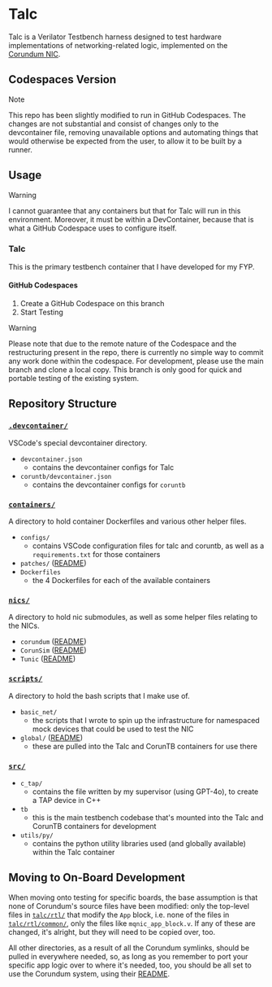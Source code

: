 # Talc

Talc is a Verilator Testbench harness designed to test hardware implementations of networking-related logic, implemented on the [Corundum NIC](https://github.com/corundum/corundum).

## Codespaces Version

>[!NOTE]
>This repo has been slightly modified to run in GitHub Codespaces. The changes are not substantial and consist of changes only to the devcontainer file, removing unavailable options and automating things that would otherwise be expected from the user, to allow it to be built by a runner.

## Usage

>[!WARNING]
>I cannot guarantee that any containers but that for Talc will run in this environment. Moreover, it must be within a DevContainer, because that is what a GitHub Codespace uses to configure itself.

### Talc

This is the primary testbench container that I have developed for my FYP.

#### GitHub Codespaces

1. Create a GitHub Codespace on this branch
2. Start Testing

>[!WARNING]
>Please note that due to the remote nature of the Codespace and the restructuring present in the repo, there is currently no simple way to commit any work done within the codespace. For development, please use the main branch and clone a local copy. This branch is only good for quick and portable testing of the existing system.

## Repository Structure

### [`.devcontainer/`](./.devcontainer/)

VSCode's special devcontainer directory.

- `devcontainer.json`
  - contains the devcontainer configs for Talc
- `coruntb/devcontainer.json`
  - contains the devcontainer configs for `coruntb`

### [`containers/`](./containers/)

A directory to hold container Dockerfiles and various other helper files.

- `configs/`
  - contains VSCode configuration files for talc and coruntb, as well as a `requirements.txt` for those containers
- `patches/` ([README](./containers/patches/README.md))
- `Dockerfiles`
  - the 4 Dockerfiles for each of the available containers

### [`nics/`](./nics/)

A directory to hold nic submodules, as well as some helper files relating to the NICs.

- `corundum` ([README](./nics/corundum/README.md))
- `CorunSim` ([README](./nics/corunsim/README.md))
- `Tunic` ([README](./nics/tunic/README.md))

### [`scripts/`](./scripts/)

A directory to hold the bash scripts that I make use of.

- `basic_net/`
  - the scripts that I wrote to spin up the infrastructure for namespaced mock devices that could be used to test the NIC
- `global/` ([README](./scripts/global/README.md))
  - these are pulled into the Talc and CorunTB containers for use there

### [`src/`](./src/)

- `c_tap/`
  - contains the file written by my supervisor (using GPT-4o), to create a TAP device in C++
- `tb`
  - this is the main testbench codebase that's mounted into the Talc and CorunTB containers for development
- `utils/py/`
  - contains the python utility libraries used (and globally available) within the Talc container

## Moving to On-Board Development

When moving onto testing for specific boards, the base assumption is that none of Corundum's source files have been modified: only the top-level files in [`talc/rtl/`](./nics/corundum/fpga/app/talc/rtl/) that modify the `App` block, i.e. none of the files in [`talc/rtl/common/`](./nics/corundum/fpga/app/talc/rtl/common/), only the files like `mqnic_app_block.v`. If any of these are changed, it's alright, but they will need to be copied over, too.

All other directories, as a result of all the Corundum symlinks, should be pulled in everywhere needed, so, as long as you remember to port your specific app logic over to where it's needed, too, you should be all set to use the Corundum system, using their [README](https://github.com/corundum/corundum/blob/1ca0151b97af85aa5dd306d74b6bcec65904d2ce/README.md).
